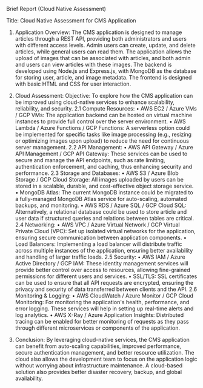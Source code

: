 Brief Report (Cloud Native Assessment)

Title: Cloud Native Assessment for CMS Application

1. Application Overview:
   The CMS application is designed to manage articles through a REST API, providing both administrators and users with different access levels. Admin users can create, update, and delete articles, while general users can read them. The application allows the upload of images that can be associated with articles, and both admin and users can view articles with these images.
   The backend is developed using Node.js and Express.js, with MongoDB as the database for storing user, article, and image metadata. The frontend is designed with basic HTML and CSS for user interaction.

2. Cloud Assessment:
   Objective: To explore how the CMS application can be improved using cloud-native services to enhance scalability, reliability, and security.
   2.1 Compute Resources:
   • AWS EC2 / Azure VMs / GCP VMs: The application backend can be hosted on virtual machine instances to provide full control over the server environment.
   • AWS Lambda / Azure Functions / GCP Functions: A serverless option could be implemented for specific tasks like image processing (e.g., resizing or optimizing images upon upload) to reduce the need for continuous server management.
   2.2 API Management:
   • AWS API Gateway / Azure API Management / GCP API Gateway: These services can be used to secure and manage the API endpoints, such as rate limiting, authentication enforcement, and caching, thus enhancing security and performance.
   2.3 Storage and Databases:
   • AWS S3 / Azure Blob Storage / GCP Cloud Storage: All images uploaded by users can be stored in a scalable, durable, and cost-effective object storage service.
   • MongoDB Atlas: The current MongoDB instance could be migrated to a fully-managed MongoDB Atlas service for auto-scaling, automated backups, and monitoring.
   • AWS RDS / Azure SQL / GCP Cloud SQL: Alternatively, a relational database could be used to store article and user data if structured queries and relations between tables are critical.
   2.4 Networking:
   • AWS VPC / Azure Virtual Network / GCP Virtual Private Cloud (VPC): Set up isolated virtual networks for the application, ensuring secure communication between application components.
   • Load Balancers: Implementing a load balancer will distribute traffic across multiple instances of the application, ensuring better availability and handling of larger traffic loads.
   2.5 Security:
   • AWS IAM / Azure Active Directory / GCP IAM: These identity management services will provide better control over access to resources, allowing fine-grained permissions for different users and services.
   • SSL/TLS: SSL certificates can be used to ensure that all API requests are encrypted, ensuring the privacy and security of data transferred between clients and the API.
   2.6 Monitoring & Logging:
   • AWS CloudWatch / Azure Monitor / GCP Cloud Monitoring: For monitoring the application's health, performance, and error logging. These services will help in setting up real-time alerts and log analytics.
   • AWS X-Ray / Azure Application Insights: Distributed tracing can be enabled for better monitoring of requests as they pass through different microservices or components of the application.

3. Conclusion:
   By leveraging cloud-native services, the CMS application can benefit from auto-scaling capabilities, improved performance, secure authentication management, and better resource utilization. The cloud also allows the development team to focus on the application logic without worrying about infrastructure maintenance. A cloud-based solution also provides better disaster recovery, backup, and global availability.
